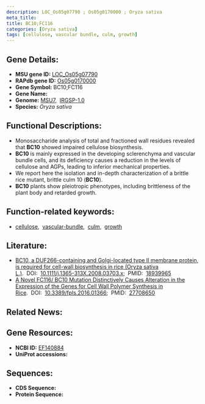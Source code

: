 ```yaml
---
description: LOC_Os05g07790 ; Os05g0170000 ; Oryza sativa
meta_title:
title: BC10;FC116
categories: [Oryza sativa]
tags: [cellulose, vascular bundle, culm, growth]
---
```


## Gene Details:
- **MSU gene ID:** [LOC_Os05g07790](http://rice.uga.edu/cgi-bin/ORF_infopage.cgi?orf=LOC_Os05g07790)  
- **RAPdb gene ID:** [Os05g0170000](https://rapdb.dna.affrc.go.jp/locus/?name=Os05g0170000)  
- **Gene Symbol:** BC10;FC116
- **Gene Name:**
- **Genome:**  [MSU7](http://rice.uga.edu/),&nbsp;&nbsp;[IRGSP-1.0](https://rapdb.dna.affrc.go.jp/download/irgsp1.html)
- **Species:** *Oryza sativa*

## Functional Descriptions:
   - Monosaccharide analysis of total and fractioned wall residues revealed that **BC10** showed impaired cellulose biosynthesis.
   - **BC10** is mainly expressed in the developing sclerenchyma and vascular bundle cells, and its deficiency causes a reduction in the levels of cellulose and AGPs, leading to inferior mechanical properties.
   - We report here the isolation and in-depth characterization of a brittle rice mutant, brittle culm 10 (**BC10**).
   - **BC10** plants show pleiotropic phenotypes, including brittleness of the plant body and retarded growth.

## Function-related keywords:
   - [cellulose](/tags/cellulose/),&nbsp;&nbsp;[vascular-bundle](/tags/vascular-bundle/),&nbsp;&nbsp;[culm](/tags/culm/),&nbsp;&nbsp;[growth](/tags/growth/)

## Literature:
   - [BC10, a DUF266-containing and Golgi-located type II membrane protein, is required for cell-wall biosynthesis in rice (Oryza sativa L.)](https://www.doi.org/10.1111/j.1365-313X.2008.03703.x).&nbsp;&nbsp;DOI:&nbsp;&nbsp;[10.1111/j.1365-313X.2008.03703.x](https://www.doi.org/10.1111/j.1365-313X.2008.03703.x);&nbsp;&nbsp;PMID:&nbsp;&nbsp;[18939965](https://pubmed.ncbi.nlm.nih.gov/18939965/)
   - [A Novel FC116/ BC10 Mutation Distinctively Causes Alteration in the Expression of the Genes for Cell Wall Polymer Synthesis in Rice](https://www.doi.org/10.3389/fpls.2016.01366).&nbsp;&nbsp;DOI:&nbsp;&nbsp;[10.3389/fpls.2016.01366](https://www.doi.org/10.3389/fpls.2016.01366);&nbsp;&nbsp;PMID:&nbsp;&nbsp;[27708650](https://pubmed.ncbi.nlm.nih.gov/27708650/)

## Related News:

## Gene Resources:
- **NCBI ID:**  [EF140884](http://www.ncbi.nlm.nih.gov/nuccore/EF140884)
- **UniProt accessions:** [](https://www.uniprot.org/uniprotkb//entry)

## Sequences:
- **CDS Sequence:**
- **Protein Sequence:**

